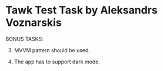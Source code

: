 # Tawk Test Task by Aleksandrs Voznarskis

BONUS TASKS:

3. MVVM pattern should be used.

5. The app has to support dark mode.

